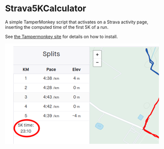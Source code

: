 # Strava5KCalculator

A simple TamperMonkey script that activates on a Strava activity page, inserting the computed time of the first 5K of a run.

See [the Tampermonkey site](https://chrome.google.com/webstore/detail/tampermonkey/dhdgffkkebhmkfjojejmpbldmpobfkfo?hl=en) for details on how to install.

![Example](/images/strava.png)
